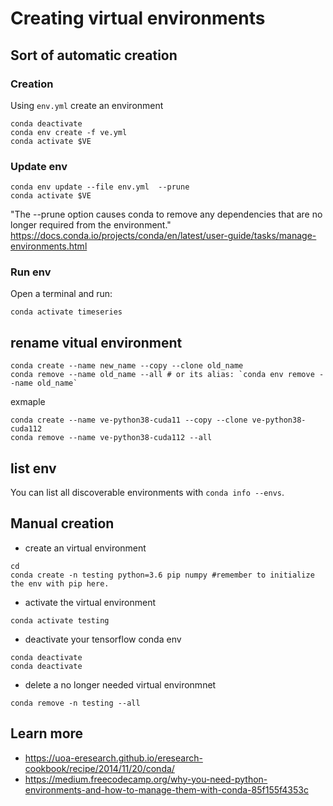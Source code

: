 # Creating virtual environments

## Sort of automatic creation 

### Creation
Using `env.yml` create an environment
```
conda deactivate
conda env create -f ve.yml
conda activate $VE
```

### Update env
```
conda env update --file env.yml  --prune
conda activate $VE
```
"The --prune option causes conda to remove any dependencies that are no longer required from the environment."
https://docs.conda.io/projects/conda/en/latest/user-guide/tasks/manage-environments.html


### Run env 
Open a terminal and run: 
```
conda activate timeseries
```

## rename vitual environment

```
conda create --name new_name --copy --clone old_name
conda remove --name old_name --all # or its alias: `conda env remove --name old_name`
```
exmaple
```
conda create --name ve-python38-cuda11 --copy --clone ve-python38-cuda112
conda remove --name ve-python38-cuda112 --all
```

## list env

You can list all discoverable environments with `conda info --envs`.

## Manual creation 
* create an virtual environment
```
cd
conda create -n testing python=3.6 pip numpy #remember to initialize the env with pip here.
```


* activate the virtual environment
```
conda activate testing
```


* deactivate your tensorflow conda env 
```
conda deactivate
conda deactivate
```


* delete a no longer needed virtual environmnet
```
conda remove -n testing --all
```


## Learn more
* https://uoa-eresearch.github.io/eresearch-cookbook/recipe/2014/11/20/conda/
* https://medium.freecodecamp.org/why-you-need-python-environments-and-how-to-manage-them-with-conda-85f155f4353c


